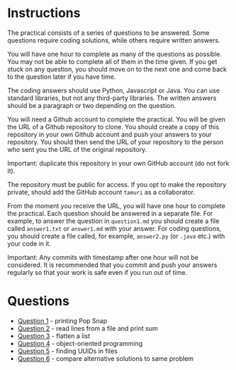 # Instructions

The practical consists of a series of questions to be answered. Some questions require coding solutions, while others require written answers.

You will have one hour to complete as many of the questions as possible. You may not be able to complete all of them in the time given. If you get stuck on any question, you should move on to the next one and come back to the question later if you have time.

The coding answers should use Python, Javascript or Java. You can use standard libraries, but not any third-party libraries. The written answers should be a paragraph or two depending on the question.

You will need a Github account to complete the practical. You will be given the URL of a Github repository to clone. You should create a copy of this repository in your own Github account and push your answers to your repository. You should then send the URL of your repository to the person who sent you the URL of the original repository. 

Important: duplicate this repository in your own GitHub account (do not fork it). 

The repository must be public for access. If you opt to make the repository private, should add the GitHub account `tamuri` as a collaborator.

From the moment you receive the URL, you will have one hour to complete the practical. Each question should be answered in a separate file. For example, to answer the question in `question1.md` you should create a file called `answer1.txt` or `answer1.md` with your answer. For coding questions, you should create a file called, for example, `answer2.py` (or `.java` etc.) with your code in it.

Important: Any commits with timestamp after one hour will not be considered. It is recommended that you commit and push your answers regularly so that your work is safe even if you run out of time.

# Questions

- [Question 1](./question1.md) - printing Pop Snap
- [Question 2](./question2.md) - read lines from a file and print sum
- [Question 3](./question3.md) - flatten a list
- [Question 4](./question4.md) - object-oriented programming
- [Question 5](./question5.md) - finding UUIDs in files
- [Question 6](./question6.md) - compare alternative solutions to same problem


